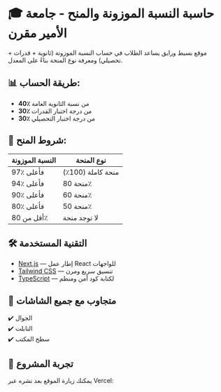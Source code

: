 # 🎓 حاسبة النسبة الموزونة والمنح - جامعة الأمير مقرن

موقع بسيط ورايق يساعد الطلاب في حساب النسبة الموزونة (ثانوية + قدرات + تحصيلي) ومعرفة نوع المنحة بناءً على المعدل.

## 📊 طريقة الحساب:

- **40٪** من نسبة الثانوية العامة
- **30٪** من درجة اختبار القدرات
- **30٪** من درجة اختبار التحصيلي

## 🎁 شروط المنح:

| النسبة الموزونة | نوع المنحة           |
|-----------------|----------------------|
| 97٪ فأعلى       | منحة كاملة (100٪)    |
| 94٪ فأعلى       | منحة 80٪             |
| 90٪ فأعلى       | منحة 60٪             |
| 80٪ فأعلى       | منحة 50٪             |
| أقل من 80٪      | لا توجد منحة         |

## 🛠️ التقنية المستخدمة

- [Next.js](https://nextjs.org/) — إطار عمل React للواجهات
- [Tailwind CSS](https://tailwindcss.com/) — تنسيق سريع ومرن
- [TypeScript](https://www.typescriptlang.org/) — لكتابة كود آمن ومنظم

## 📱 متجاوب مع جميع الشاشات

✔️ الجوال  
✔️ التابلت  
✔️ سطح المكتب

## 🚀 تجربة المشروع

يمكنك زيارة الموقع بعد نشره عبر Vercel:

